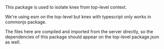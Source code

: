 This package is used to isolate knex from top-level context.

We're using esm on the top-level but knex with typescript only works in commonjs package.

The files here are compiled and imported from the server directly, so the dependencies of this package should appear on the top-level package.json as well.
